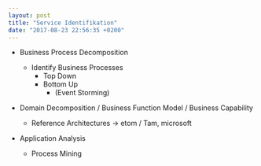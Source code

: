 ```yaml
---
layout: post
title: "Service Identifikation"
date: "2017-08-23 22:56:35 +0200"
---
```


* Business Process Decomposition
  * Identify Business Processes
    * Top Down
    * Bottom Up
      * (Event Storming)

* Domain Decomposition / Business Function Model / Business Capability
  * Reference Architectures -> etom / Tam, microsoft
* Application Analysis
  * Process Mining
